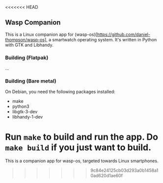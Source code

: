 <<<<<<< HEAD
## Wasp Companion

This is a Linux companion app for (wasp-os)[https://github.com/daniel-thompson/wasp-os], a smartwatch operating system. It's written in Python with GTK and Libhandy.

### Building (Flatpak)

...

### Building (Bare metal)

On Debian, you need the following packages installed:

- make
- python3
- libgtk-3-dev
- libhandy-1-dev

Run `make` to build and run the app. Do `make build` if you just want to build.
=======
This is a companion app for wasp-os, targeted towards Linux smartphones.
>>>>>>> 9c84e24125cb03d293a0b1458a10ad620d1ae60f
